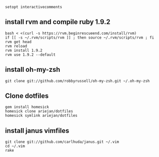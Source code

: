     setopt interactivecomments

## install rvm and compile ruby 1.9.2
    bash < <(curl -s https://rvm.beginrescueend.com/install/rvm)
    if [[ -s ~/.rvm/scripts/rvm ]] ; then source ~/.rvm/scripts/rvm ; fi
    rvm get head
    rvm reload
    rvm install 1.9.2
    rvm use 1.9.2 --default

## install oh-my-zsh

    git clone git://github.com/robbyrussell/oh-my-zsh.git ~/.oh-my-zsh

## Clone dotfiles

    gem install homesick
    homesick clone ariejan/dotfiles
    homesick symlink ariejan/dotfiles

## install janus vimfiles

    git clone git://github.com/carlhuda/janus.git ~/.vim
    cd ~/.vim
    rake
